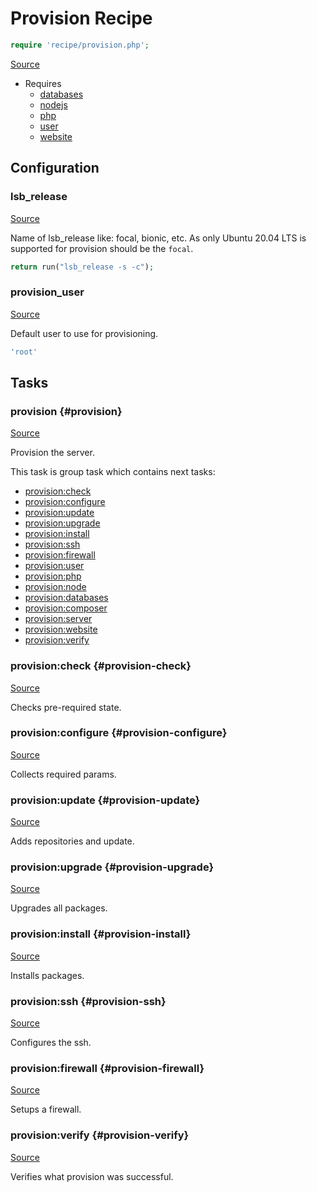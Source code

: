 <!-- DO NOT EDIT THIS FILE! -->
<!-- Instead edit recipe/provision.php -->
<!-- Then run bin/docgen -->

# Provision Recipe

```php
require 'recipe/provision.php';
```

[Source](/recipe/provision.php)

* Requires
  * [databases](/docs/recipe/provision/databases.md)
  * [nodejs](/docs/recipe/provision/nodejs.md)
  * [php](/docs/recipe/provision/php.md)
  * [user](/docs/recipe/provision/user.md)
  * [website](/docs/recipe/provision/website.md)

## Configuration
### lsb_release
[Source](https://github.com/deployphp/deployer/blob/master/recipe/provision.php#L19)

Name of lsb_release like: focal, bionic, etc.
As only Ubuntu 20.04 LTS is supported for provision should be the `focal`.

```php title="Default value"
return run("lsb_release -s -c");
```


### provision_user
[Source](https://github.com/deployphp/deployer/blob/master/recipe/provision.php#L43)

Default user to use for provisioning.

```php title="Default value"
'root'
```



## Tasks

### provision {#provision}
[Source](https://github.com/deployphp/deployer/blob/master/recipe/provision.php#L24)

Provision the server.




This task is group task which contains next tasks:
* [provision:check](/docs/recipe/provision.md#provision-check)
* [provision:configure](/docs/recipe/provision.md#provision-configure)
* [provision:update](/docs/recipe/provision.md#provision-update)
* [provision:upgrade](/docs/recipe/provision.md#provision-upgrade)
* [provision:install](/docs/recipe/provision.md#provision-install)
* [provision:ssh](/docs/recipe/provision.md#provision-ssh)
* [provision:firewall](/docs/recipe/provision.md#provision-firewall)
* [provision:user](/docs/recipe/provision/user.md#provision-user)
* [provision:php](/docs/recipe/provision/php.md#provision-php)
* [provision:node](/docs/recipe/provision/nodejs.md#provision-node)
* [provision:databases](/docs/recipe/provision/databases.md#provision-databases)
* [provision:composer](/docs/recipe/provision/php.md#provision-composer)
* [provision:server](/docs/recipe/provision/website.md#provision-server)
* [provision:website](/docs/recipe/provision/website.md#provision-website)
* [provision:verify](/docs/recipe/provision.md#provision-verify)


### provision:check {#provision-check}
[Source](https://github.com/deployphp/deployer/blob/master/recipe/provision.php#L46)

Checks pre-required state.




### provision:configure {#provision-configure}
[Source](https://github.com/deployphp/deployer/blob/master/recipe/provision.php#L71)

Collects required params.




### provision:update {#provision-update}
[Source](https://github.com/deployphp/deployer/blob/master/recipe/provision.php#L123)

Adds repositories and update.




### provision:upgrade {#provision-upgrade}
[Source](https://github.com/deployphp/deployer/blob/master/recipe/provision.php#L140)

Upgrades all packages.




### provision:install {#provision-install}
[Source](https://github.com/deployphp/deployer/blob/master/recipe/provision.php#L148)

Installs packages.




### provision:ssh {#provision-ssh}
[Source](https://github.com/deployphp/deployer/blob/master/recipe/provision.php#L183)

Configures the ssh.




### provision:firewall {#provision-firewall}
[Source](https://github.com/deployphp/deployer/blob/master/recipe/provision.php#L195)

Setups a firewall.




### provision:verify {#provision-verify}
[Source](https://github.com/deployphp/deployer/blob/master/recipe/provision.php#L204)

Verifies what provision was successful.




